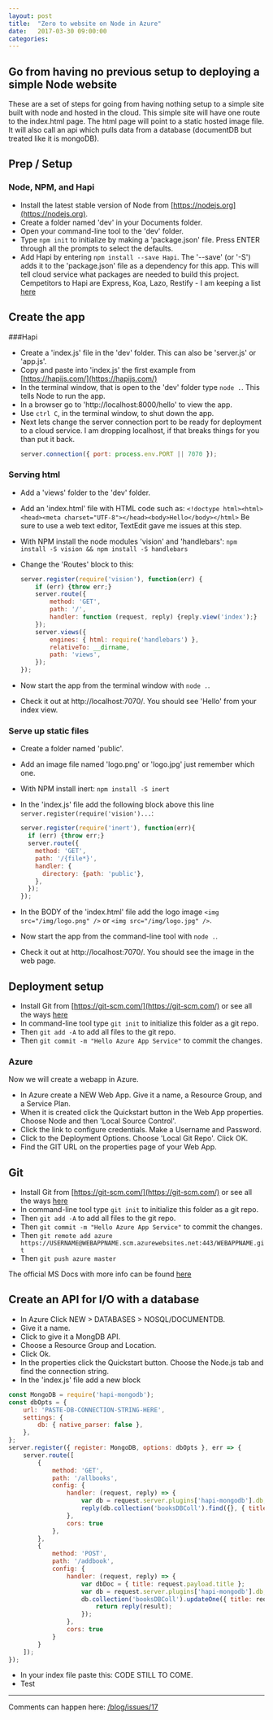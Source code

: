 ```yaml
---
layout: post
title:  "Zero to website on Node in Azure"
date:   2017-03-30 09:00:00
categories:
---
```


## Go from having no previous setup to deploying a simple Node website

These are a set of steps for going from having nothing setup to a simple site built with node and hosted in the cloud. This simple site will have one route to the index.html page. The html page will point to a static hosted image file. It will also call an api which pulls data from a database (documentDB but treated like it is mongoDB).

## Prep / Setup

### Node, NPM, and Hapi

- Install the latest stable version of Node from [https://nodejs.org](https://nodejs.org).
- Create a folder named 'dev' in your Documents folder.
- Open your command-line tool to the 'dev' folder.
- Type `npm init` to initialize by making a 'package.json' file. Press ENTER through all the prompts to select the defaults.
- Add Hapi by entering `npm install --save Hapi`. The '--save' (or '-S') adds it to the 'package.json' file as a dependency for this app. This will tell cloud service what packages are needed to build this project. Cempetitors to Hapi are Express, Koa, Lazo, Restify - I am keeping a list [here](https://github.com/getsetbro/csv-files/blob/master/node-tools.csv)

## Create the app

###Hapi

- Create a 'index.js' file in the 'dev' folder. This can also be 'server.js' or 'app.js'.
- Copy and paste into 'index.js' the first example from [https://hapijs.com/](https://hapijs.com/)
- In the terminal window, that is open to the 'dev' folder type `node .`. This tells Node to run the app.
- In a browser go to 'http://localhost:8000/hello' to view the app.
- Use `ctrl C`, in the terminal window, to shut down the app.
- Next lets change the server connection port to be ready for deployment to a cloud service. I am dropping localhost, if that breaks things for you than put it back.
  ```javascript
  server.connection({ port: process.env.PORT || 7070 });
  ```

### Serving html

- Add a 'views' folder to the 'dev' folder.
- Add an 'index.html' file with HTML code such as:
  `<!doctype html><html><head><meta charset="UTF-8"></head><body>Hello</body></html>`
  Be sure to use a web text editor, TextEdit gave me issues at this step.
- With NPM install the node modules 'vision' and 'handlebars': `npm install -S vision && npm install -S handlebars`
- Change the 'Routes' block to this:
  ```javascript
  server.register(require('vision'), function(err) {
      if (err) {throw err;}
      server.route({
          method: 'GET',
          path: '/',
          handler: function (request, reply) {reply.view('index');}
      });
      server.views({
          engines: { html: require('handlebars') },
          relativeTo: __dirname,
          path: 'views',
      });
  });
  ```

- Now start the app from the terminal window with `node .`.
- Check it out at http://localhost:7070/. You should see 'Hello' from your index view.

### Serve up static files

- Create a folder named 'public'.
- Add an image file named 'logo.png' or 'logo.jpg' just remember which one.
- With NPM install inert: `npm install -S inert`
- In the 'index.js' file add the following block above this line `server.register(require('vision')...`:
  ```javascript
  server.register(require('inert'), function(err){
    if (err) {throw err;}
    server.route({
      method: 'GET',
      path: '/{file*}',
      handler: {
        directory: {path: 'public'},
      },
    });
  });
  ```

- In the BODY of the 'index.html' file add the logo image `<img src="/img/logo.png" />` or  `<img src="/img/logo.jpg" />`.
- Now start the app from the command-line tool with `node .`.
- Check it out at http://localhost:7070/. You should see the image in the web page.

## Deployment setup

- Install Git from [https://git-scm.com/](https://git-scm.com/) or see all the ways [here](https://www.atlassian.com/git/tutorials/install-git)
- In command-line tool type `git init` to initialize this folder as a git repo.
- Then `git add -A` to add all files to the git repo.
- Then `git commit -m "Hello Azure App Service"` to commit the changes.

### Azure

Now we will create a webapp in Azure.

- In Azure create a NEW Web App. Give it a name, a Resource Group, and a Service Plan.
- When it is created click the Quickstart button in the Web App properties. Choose Node and then 'Local Source Control'.
- Click the link to configure credentials. Make a Username and Password.
- Click to the Deployment Options. Choose 'Local Git Repo'. Click OK.
- Find the GIT URL on the properties page of your Web App.

## Git

- Install Git from [https://git-scm.com/](https://git-scm.com/) or see all the ways [here](https://www.atlassian.com/git/tutorials/install-git)
- In command-line tool type `git init` to initialize this folder as a git repo.
- Then `git add -A` to add all files to the git repo.
- Then `git commit -m "Hello Azure App Service"` to commit the changes.
- Then `git remote add azure https://USERNAME@WEBAPPNAME.scm.azurewebsites.net:443/WEBAPPNAME.git`
- Then `git push azure master`

The official MS Docs with more info can be found [here](https://docs.microsoft.com/en-us/azure/app-service-web/app-service-deploy-local-git)


## Create an API for I/O with a database

- In Azure Click NEW > DATABASES > NOSQL/DOCUMENTDB.
- Give it a name.
- Click to give it a MongDB API.
- Choose a Resource Group and Location.
- Click Ok.
- In the properties click the Quickstart button. Choose the Node.js tab and find the connection string.
- In the 'index.js' file add a new block
```javascript
const MongoDB = require('hapi-mongodb');
const dbOpts = {
    url: 'PASTE-DB-CONNECTION-STRING-HERE',
    settings: {
        db: { native_parser: false },
    },
};
server.register({ register: MongoDB, options: dbOpts }, err => {
    server.route([
        {
            method: 'GET',
            path: '/allbooks',
            config: {
                handler: (request, reply) => {
                    var db = request.server.plugins['hapi-mongodb'].db;
                    reply(db.collection('booksDBColl').find({}, { title: 1 }).toArray());
                },
                cors: true
            },
        },
        {
            method: 'POST',
            path: '/addbook',
            config: {
                handler: (request, reply) => {
                    var dbDoc = { title: request.payload.title };
                    var db = request.server.plugins['hapi-mongodb'].db;
                    db.collection('booksDBColl').updateOne({ title: request.payload.title }, dbDoc, { upsert: true }, (err, result) => {
                        return reply(result);
                    });
                },
                cors: true
            }
        }
    ]);
});
```
- In your index file paste this: CODE STILL TO COME.
- Test

---

Comments can happen here: [/blog/issues/17](https://github.com/getsetbro/blog/issues/17)
